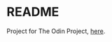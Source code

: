 # README

Project for The Odin Project, [here](https://www.theodinproject.com/lessons/ruby-on-rails-flight-booker).